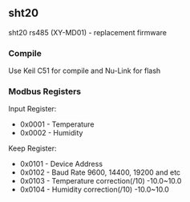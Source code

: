 ## **sht20**

sht20 rs485 (XY-MD01) - replacement firmware

### **Compile**

Use Keil C51 for compile and Nu-Link for flash


### **Modbus Registers**

Input Register:
- 0x0001 - Temperature
- 0x0002 - Humidity

Keep Register:
- 0x0101 - Device Address
- 0x0102 - Baud Rate 9600, 14400, 19200 and etc
- 0x0103 - Temperature correction(/10) -10.0~10.0
- 0x0104 - Humidity correction(/10) -10.0~10.0


